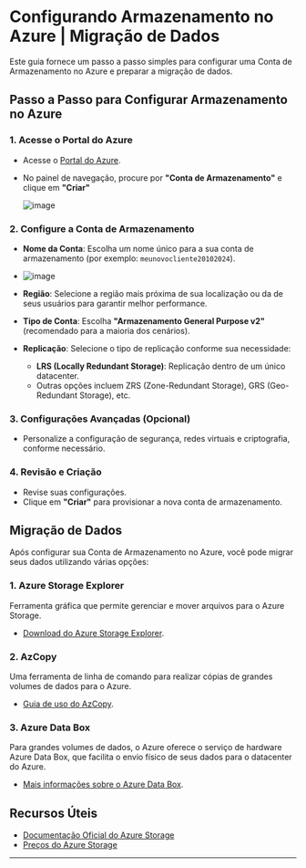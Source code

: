 # Configurando Armazenamento no Azure | Migração de Dados

Este guia fornece um passo a passo simples para configurar uma Conta de Armazenamento no Azure e preparar a migração de dados.

## Passo a Passo para Configurar Armazenamento no Azure

### 1. Acesse o Portal do Azure 
- Acesse o [Portal do Azure](https://portal.azure.com).
- No painel de navegação, procure por **"Conta de Armazenamento"** e clique em **"Criar"**

  ![image](https://github.com/user-attachments/assets/8d15dc58-4f83-4712-be6a-2e40858aa4b1)


### 2. Configure a Conta de Armazenamento 
- **Nome da Conta**: Escolha um nome único para a sua conta de armazenamento (por exemplo: `meunovocliente20102024`).
- ![image](https://github.com/user-attachments/assets/a4bf6346-d2f9-4297-a4e5-263856334e76)

  
- **Região**: Selecione a região mais próxima de sua localização ou da de seus usuários para garantir melhor performance.

- **Tipo de Conta**: Escolha **"Armazenamento General Purpose v2"** (recomendado para a maioria dos cenários).

- **Replicação**: Selecione o tipo de replicação conforme sua necessidade:
  - **LRS (Locally Redundant Storage)**: Replicação dentro de um único datacenter.
  - Outras opções incluem ZRS (Zone-Redundant Storage), GRS (Geo-Redundant Storage), etc.

### 3. Configurações Avançadas (Opcional)
- Personalize a configuração de segurança, redes virtuais e criptografia, conforme necessário.

### 4. Revisão e Criação
- Revise suas configurações.
- Clique em **"Criar"** para provisionar a nova conta de armazenamento.

## Migração de Dados

Após configurar sua Conta de Armazenamento no Azure, você pode migrar seus dados utilizando várias opções:

### 1. **Azure Storage Explorer**
Ferramenta gráfica que permite gerenciar e mover arquivos para o Azure Storage.

- [Download do Azure Storage Explorer](https://azure.microsoft.com/features/storage-explorer/).

### 2. **AzCopy**
Uma ferramenta de linha de comando para realizar cópias de grandes volumes de dados para o Azure.

- [Guia de uso do AzCopy](https://learn.microsoft.com/azure/storage/common/storage-use-azcopy).

### 3. **Azure Data Box**
Para grandes volumes de dados, o Azure oferece o serviço de hardware Azure Data Box, que facilita o envio físico de seus dados para o datacenter do Azure.

- [Mais informações sobre o Azure Data Box](https://azure.microsoft.com/services/databox/).

## Recursos Úteis
- [Documentação Oficial do Azure Storage](https://learn.microsoft.com/azure/storage/)
- [Preços do Azure Storage](https://azure.microsoft.com/pricing/details/storage/)

---

